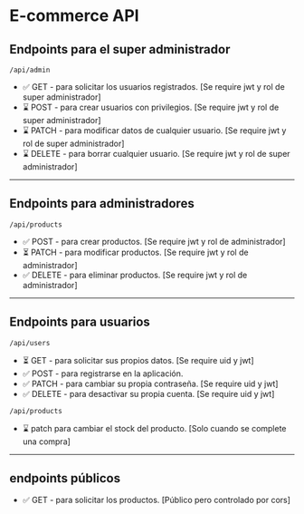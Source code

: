 # **E-commerce API**

## Endpoints para el super administrador

`/api/admin`

- ✅ GET - para solicitar los usuarios registrados. [Se require jwt y rol de super administrador]
- ⌛ POST - para crear usuarios con privilegios. [Se require jwt y rol de super administrador]
- ⌛ PATCH - para modificar datos de cualquier usuario. [Se require jwt y rol de super administrador]
- ⌛ DELETE - para borrar cualquier usuario. [Se require jwt y rol de super administrador]

---

## Endpoints para administradores

`/api/products`

- ✅ POST - para crear productos. [Se require jwt y rol de administrador]
- ⏳ PATCH - para modificar productos. [Se require jwt y rol de administrador]
- ✅ DELETE - para eliminar productos. [Se require jwt y rol de administrador]

---

## Endpoints para usuarios

`/api/users`

- ⏳ GET - para solicitar sus propios datos. [Se require uid y jwt]
- ✅ POST - para registrarse en la aplicación.
- ✅ PATCH - para cambiar su propia contraseña. [Se require uid y jwt]
- ✅ DELETE - para desactivar su propia cuenta. [Se require uid y jwt]

`/api/products`

- ⌛ patch para cambiar el stock del producto. [Solo cuando se complete una compra]

---

## endpoints públicos

- ✅ GET - para solicitar los productos. [Público pero controlado por cors]
